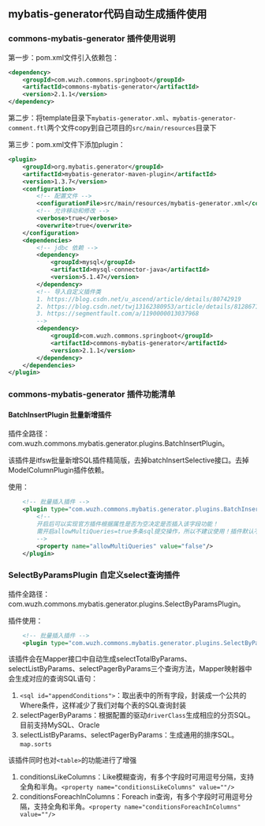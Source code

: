 ## mybatis-generator代码自动生成插件使用
### commons-mybatis-generator 插件使用说明
第一步：pom.xml文件引入依赖包：
```xml
<dependency>
    <groupId>com.wuzh.commons.springboot</groupId>
    <artifactId>commons-mybatis-generator</artifactId>
    <version>2.1.1</version>
</dependency>
```

第二步：将template目录下`mybatis-generator.xml`、`mybatis-generator-comment.ftl`两个文件copy到自己项目的`src/main/resources`目录下

第三步：pom.xml文件下添加plugin：
```xml
<plugin>
    <groupId>org.mybatis.generator</groupId>
    <artifactId>mybatis-generator-maven-plugin</artifactId>
    <version>1.3.7</version>
    <configuration>
        <!-- 配置文件 -->
        <configurationFile>src/main/resources/mybatis-generator.xml</configurationFile>
        <!-- 允许移动和修改 -->
        <verbose>true</verbose>
        <overwrite>true</overwrite>
    </configuration>
    <dependencies>
        <!-- jdbc 依赖 -->
        <dependency>
            <groupId>mysql</groupId>
            <artifactId>mysql-connector-java</artifactId>
            <version>5.1.47</version>
        </dependency>
        <!-- 导入自定义插件类
        1. https://blog.csdn.net/u_ascend/article/details/80742919
        2. https://blog.csdn.net/twj13162380953/article/details/81286714
        3. https://segmentfault.com/a/1190000013037968
        -->
        <dependency>
            <groupId>com.wuzh.commons.springboot</groupId>
            <artifactId>commons-mybatis-generator</artifactId>
            <version>2.1.1</version>
        </dependency>
    </dependencies>
</plugin>
```


### commons-mybatis-generator 插件功能清单
#### BatchInsertPlugin 批量新增插件
插件全路径：com.wuzh.commons.mybatis.generator.plugins.BatchInsertPlugin。

该插件是itfsw批量新增SQL插件精简版，去掉batchInsertSelective接口。去掉ModelColumnPlugin插件依赖。

使用：
```xml
    <!-- 批量插入插件 -->
    <plugin type="com.wuzh.commons.mybatis.generator.plugins.BatchInsertPlugin">
        <!--
        开启后可以实现官方插件根据属性是否为空决定是否插入该字段功能！
        需开启allowMultiQueries=true多条sql提交操作，所以不建议使用！插件默认不开启
        -->
        <property name="allowMultiQueries" value="false"/>
    </plugin>
```


### SelectByParamsPlugin 自定义select查询插件
插件全路径：com.wuzh.commons.mybatis.generator.plugins.SelectByParamsPlugin。

插件使用：
```xml
    <!-- 批量插入插件 -->
    <plugin type="com.wuzh.commons.mybatis.generator.plugins.SelectByParamsPlugin"></plugin>
```

该插件会在Mapper接口中自动生成selectTotalByParams、selectListByParams、selectPagerByParams三个查询方法，Mapper映射器中会生成对应的查询SQL语句：
1. `<sql id="appendConditions">`：取出表中的所有字段，封装成一个公共的Where条件，这样减少了我们对每个表的SQL查询封装
2. selectPagerByParams：根据配置的驱动`driverClass`生成相应的分页SQL。目前支持MySQL、Oracle
3. selectListByParams、selectPagerByParams：生成通用的排序SQL。`map.sorts`

该插件同时也对`<table>`的功能进行了增强
1. conditionsLikeColumns：Like模糊查询，有多个字段时可用逗号分隔，支持全角和半角。`<property name="conditionsLikeColumns" value=""/>`
2. conditionsForeachInColumns：Foreach in查询，有多个字段时可用逗号分隔，支持全角和半角。`<property name="conditionsForeachInColumns" value=""/>`